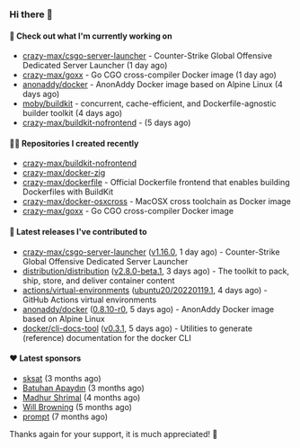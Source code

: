 ### Hi there 👋

#### 👷 Check out what I'm currently working on

- [crazy-max/csgo-server-launcher](https://github.com/crazy-max/csgo-server-launcher) - Counter-Strike Global Offensive Dedicated Server Launcher (1 day ago)
- [crazy-max/goxx](https://github.com/crazy-max/goxx) - Go CGO cross-compiler Docker image (1 day ago)
- [anonaddy/docker](https://github.com/anonaddy/docker) - AnonAddy Docker image based on Alpine Linux (4 days ago)
- [moby/buildkit](https://github.com/moby/buildkit) - concurrent, cache-efficient, and Dockerfile-agnostic builder toolkit (4 days ago)
- [crazy-max/buildkit-nofrontend](https://github.com/crazy-max/buildkit-nofrontend) -  (5 days ago)

#### 👨‍💻 Repositories I created recently

- [crazy-max/buildkit-nofrontend](https://github.com/crazy-max/buildkit-nofrontend)
- [crazy-max/docker-zig](https://github.com/crazy-max/docker-zig)
- [crazy-max/dockerfile](https://github.com/crazy-max/dockerfile) - Official Dockerfile frontend that enables building Dockerfiles with BuildKit
- [crazy-max/docker-osxcross](https://github.com/crazy-max/docker-osxcross) - MacOSX cross toolchain as Docker image
- [crazy-max/goxx](https://github.com/crazy-max/goxx) - Go CGO cross-compiler Docker image

#### 🚀 Latest releases I've contributed to

- [crazy-max/csgo-server-launcher](https://github.com/crazy-max/csgo-server-launcher) ([v1.16.0](https://github.com/crazy-max/csgo-server-launcher/releases/tag/v1.16.0), 1 day ago) - Counter-Strike Global Offensive Dedicated Server Launcher
- [distribution/distribution](https://github.com/distribution/distribution) ([v2.8.0-beta.1](https://github.com/distribution/distribution/releases/tag/v2.8.0-beta.1), 3 days ago) - The toolkit to pack, ship, store, and deliver container content
- [actions/virtual-environments](https://github.com/actions/virtual-environments) ([ubuntu20/20220119.1](https://github.com/actions/virtual-environments/releases/tag/ubuntu20%2F20220119.1), 4 days ago) - GitHub Actions virtual environments
- [anonaddy/docker](https://github.com/anonaddy/docker) ([0.8.10-r0](https://github.com/anonaddy/docker/releases/tag/0.8.10-r0), 5 days ago) - AnonAddy Docker image based on Alpine Linux
- [docker/cli-docs-tool](https://github.com/docker/cli-docs-tool) ([v0.3.1](https://github.com/docker/cli-docs-tool/releases/tag/v0.3.1), 5 days ago) - Utilities to generate (reference) documentation for the docker CLI

#### ❤️ Latest sponsors
- [sksat](https://github.com/sksat) (3 months ago)
- [Batuhan Apaydın](https://github.com/developer-guy) (3 months ago)
- [Madhur Shrimal](https://github.com/shrimalmadhur) (4 months ago)
- [Will Browning](https://github.com/willbrowningme) (5 months ago)
- [prompt](https://github.com/pr-mpt) (7 months ago)

Thanks again for your support, it is much appreciated! 🙏
